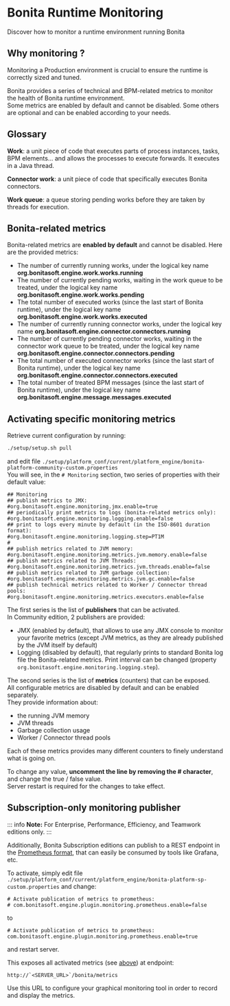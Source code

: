 # Bonita Runtime Monitoring

Discover how to monitor a runtime environment running Bonita 

## Why monitoring ?

Monitoring a Production environment is crucial to ensure the runtime is correctly sized and tuned.

Bonita provides a series of technical and BPM-related metrics to monitor the health of Bonita runtime environment.  
Some metrics are enabled by default and cannot be disabled. Some others are optional and can be enabled according to
your needs.

## Glossary

**Work**: a unit piece of code that executes parts of process instances, tasks, BPM elements... and allows the processes to execute forwards.
It executes in a Java thread.

**Connector work**: a unit piece of code that specifically executes Bonita connectors.

**Work queue**: a queue storing pending works before they are taken by threads for execution.

## Bonita-related metrics
Bonita-related metrics are **enabled by default** and cannot be disabled. Here are the provided metrics:
* The number of currently running works, under the logical key name **org.bonitasoft.engine.work.works.running**
* The number of currently pending works, waiting in the work queue to be treated, under the logical key name **org.bonitasoft.engine.work.works.pending**
* The total number of executed works (since the last start of Bonita runtime), under the logical key name **org.bonitasoft.engine.work.works.executed**
* The number of currently running connector works, under the logical key name **org.bonitasoft.engine.connector.connectors.running**
* The number of currently pending connector works, waiting in the connector work queue to be treated,
under the logical key name **org.bonitasoft.engine.connector.connectors.pending**
* The total number of executed connector works (since the last start of Bonita runtime), under the logical key name **org.bonitasoft.engine.connector.connectors.executed**
* The total number of treated BPM messages (since the last start of Bonita runtime), under the logical key name **org.bonitasoft.engine.message.messages.executed**


## Activating specific monitoring metrics

Retrieve current configuration by running:
```bash
./setup/setup.sh pull
```
and edit file `./setup/platform_conf/current/platform_engine/bonita-platform-community-custom.properties`  
You will see, in the `# Monitoring` section, two series of properties with their default value:

    ## Monitoring
    ## publish metrics to JMX:
    #org.bonitasoft.engine.monitoring.jmx.enable=true
    ## periodically print metrics to logs (bonita-related metrics only):
    #org.bonitasoft.engine.monitoring.logging.enable=false
    ## print to logs every minute by default (in the ISO-8601 duration format):
    #org.bonitasoft.engine.monitoring.logging.step=PT1M
    #
    ## publish metrics related to JVM memory:
    #org.bonitasoft.engine.monitoring.metrics.jvm.memory.enable=false
    ## publish metrics related to JVM Threads:
    #org.bonitasoft.engine.monitoring.metrics.jvm.threads.enable=false
    ## publish metrics related to JVM garbage collection:
    #org.bonitasoft.engine.monitoring.metrics.jvm.gc.enable=false
    ## publish technical metrics related to Worker / Connector thread pools:
    #org.bonitasoft.engine.monitoring.metrics.executors.enable=false

The first series is the list of **publishers** that can be activated.  
In Community edition, 2 publishers are provided:
* JMX (enabled by default), that allows to use any JMX console to monitor your favorite metrics (except JVM metrics,
as they are already published by the JVM itself by default)
* Logging (disabled by default), that regularly prints to standard Bonita log file the Bonita-related metrics. Print interval can
be changed (property `org.bonitasoft.engine.monitoring.logging.step`).

The second series is the list of **metrics** (counters) that can be exposed.  
All configurable metrics are disabled by default and can be enabled separately.  
They provide information about:
* the running JVM memory
* JVM threads
* Garbage collection usage
* Worker / Connector thread pools

Each of these metrics provides many different counters to finely understand what is going on.

To change any value, **uncomment the line by removing the # character**, and change the true / false value.  
Server restart is required for the changes to take effect.


## Subscription-only monitoring publisher

::: info
**Note:** For Enterprise, Performance, Efficiency, and Teamwork editions only.
:::

Additionally, Bonita Subscription editions can publish to a REST endpoint in the
[Prometheus format](https://prometheus.io/docs/instrumenting/exposition_formats/#text-format-example), that can
easily be consumed by tools like Grafana, etc.

To activate, simply edit file `./setup/platform_conf/current/platform_engine/bonita-platform-sp-custom.properties`
and change:
  
    # Activate publication of metrics to prometheus:
    # com.bonitasoft.engine.plugin.monitoring.prometheus.enable=false

to

    # Activate publication of metrics to prometheus:
    com.bonitasoft.engine.plugin.monitoring.prometheus.enable=true

and restart server.

This exposes all activated metrics (see [above](#activating-specific-monitoring-metrics)) at endpoint:

    http://`<SERVER_URL>`/bonita/metrics  

Use this URL to configure your graphical monitoring tool in order to record and display the metrics.
